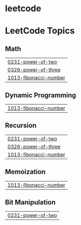 # leetcode
<!---LeetCode Topics Start-->
# LeetCode Topics
## Math
|  |
| ------- |
| [0231-power-of-two](https://github.com/pavanipenugunuri-wq/leetcode/tree/master/0231-power-of-two) |
| [0326-power-of-three](https://github.com/pavanipenugunuri-wq/leetcode/tree/master/0326-power-of-three) |
| [1013-fibonacci-number](https://github.com/pavanipenugunuri-wq/leetcode/tree/master/1013-fibonacci-number) |
## Dynamic Programming
|  |
| ------- |
| [1013-fibonacci-number](https://github.com/pavanipenugunuri-wq/leetcode/tree/master/1013-fibonacci-number) |
## Recursion
|  |
| ------- |
| [0231-power-of-two](https://github.com/pavanipenugunuri-wq/leetcode/tree/master/0231-power-of-two) |
| [0326-power-of-three](https://github.com/pavanipenugunuri-wq/leetcode/tree/master/0326-power-of-three) |
| [1013-fibonacci-number](https://github.com/pavanipenugunuri-wq/leetcode/tree/master/1013-fibonacci-number) |
## Memoization
|  |
| ------- |
| [1013-fibonacci-number](https://github.com/pavanipenugunuri-wq/leetcode/tree/master/1013-fibonacci-number) |
## Bit Manipulation
|  |
| ------- |
| [0231-power-of-two](https://github.com/pavanipenugunuri-wq/leetcode/tree/master/0231-power-of-two) |
<!---LeetCode Topics End-->